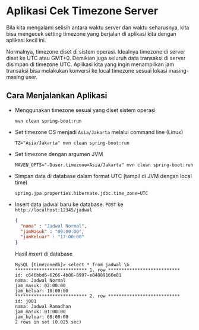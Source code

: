 # Aplikasi Cek Timezone Server

Bila kita mengalami selisih antara waktu server dan waktu seharusnya, kita bisa mengecek setting timezone yang berjalan di aplikasi kita dengan aplikasi kecil ini. 

Normalnya, timezone diset di sistem operasi. Idealnya timezone di server diset ke UTC atau GMT+0. Demikian juga seluruh data transaksi di server disimpan di timezone UTC. Aplikasi kita yang ingin menampilkan jam transaksi bisa melakukan konversi ke local timezone sesuai lokasi masing-masing user.

## Cara Menjalankan Aplikasi ##

* Menggunakan timezone sesuai yang diset sistem operasi

    ```
    mvn clean spring-boot:run
    ```
  
* Set timezone OS menjadi `Asia/Jakarta` melalui command line (Linux)

    ```
    TZ="Asia/Jakarta" mvn clean spring-boot:run
    ```

* Set timezone dengan argumen JVM

    ```
    MAVEN_OPTS="-Duser.timezone=Asia/Jakarta" mvn clean spring-boot:run
    ```

* Simpan data di database dalam format UTC (tampil di JVM dengan local time)

    ```
    spring.jpa.properties.hibernate.jdbc.time_zone=UTC
    ```

* Insert data jadwal baru ke database. `POST` ke `http://localhost:12345/jadwal`

    ```json
    {
      "nama" : "Jadwal Normal",
      "jamMasuk" : "09:00:00",
      "jamKeluar" : "17:00:00"
    }
    ```
  
    Hasil _insert_ di database

    ```
    MySQL [timezonedb]> select * from jadwal \G
    *************************** 1. row ***************************
    id: c646bbd6-6266-4b86-8997-e84889160e81
    nama: Jadwal Normal
    jam_masuk: 02:00:00
    jam_keluar: 10:00:00
    *************************** 2. row ***************************
    id: j001
    nama: Jadwal Ramadhan
    jam_masuk: 01:00:00
    jam_keluar: 08:00:00
    2 rows in set (0.025 sec)  
    ```